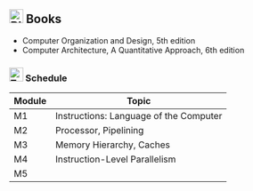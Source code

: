 ## <img src="https://raw.githubusercontent.com/Tarikul-Islam-Anik/Animated-Fluent-Emojis/master/Emojis/Objects/Blue%20Book.png" alt="Blue Book" width="25" height="25" /> Books

- Computer Organization and Design, 5th edition
- Computer Architecture, A Quantitative Approach, 6th edition


### <img src="https://raw.githubusercontent.com/Tarikul-Islam-Anik/Animated-Fluent-Emojis/master/Emojis/Travel%20and%20places/Twelve-Thirty.png" alt="Twelve-Thirty" width="25" height="25" /> Schedule

| Module  | Topic                                             |
| ----- | ------------------------------------------------- |
| M1  | Instructions: Language of the Computer       |
| M2  | Processor, Pipelining                     |
| M3  | Memory Hierarchy, Caches                                |
| M4  | Instruction-Level Parallelism |
| M5 |      |
